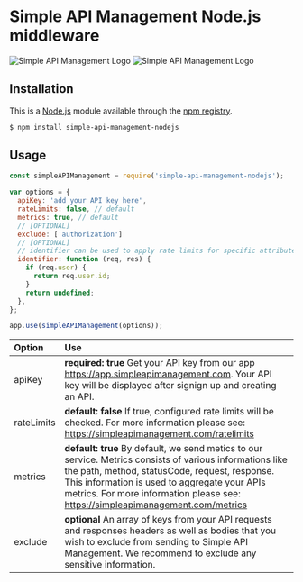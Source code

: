 # Simple API Management Node.js middleware

![Simple API Management Logo](https://storage.googleapis.com/simple-api-management-assets/logo.svg) 
![Simple API Management Logo](https://storage.googleapis.com/simple-api-management-assets/headline.png) 



## Installation

This is a [Node.js](https://nodejs.org/en/) module available through the
[npm registry](https://www.npmjs.com/).

```bash
$ npm install simple-api-management-nodejs
```

## Usage

```js
const simpleAPIManagement = require('simple-api-management-nodejs');

var options = {
  apiKey: 'add your API key here',
  rateLimits: false, // default
  metrics: true, // default
  // [OPTIONAL] 
  exclude: ['authorization'] 
  // [OPTIONAL]
  // identifier can be used to apply rate limits for specific attributes like ip or user
  identifier: function (req, res) { 
    if (req.user) {
      return req.user.id;
    }
    return undefined;
  },
};

app.use(simpleAPIManagement(options));
```


| Option | Use |
| :--- | :--- |
| apiKey | **required: true** Get your API key from our app https://app.simpleapimanagement.com. Your API key will be displayed after signign up and creating an API.|
| rateLimits | **default: false** If true, configured rate limits will be checked. For more information please see: https://simpleapimanagement.com/ratelimits|
| metrics | **default: true** By default, we send metics to our service. Metrics consists of various informations like the path, method, statusCode, request, response. This information is used to aggregate your APIs metrics. For more information please see: https://simpleapimanagement.com/metrics  |
| exclude | **optional** An array of keys from your API requests and responses headers as well as bodies that you wish to exclude from sending to Simple API Management. We recommend to exclude any sensitive information.|


